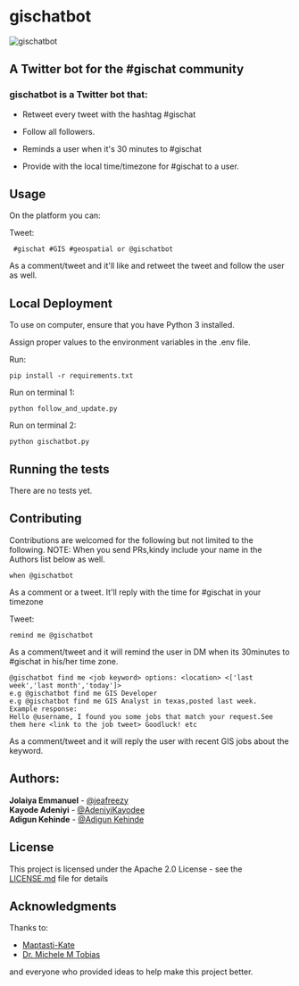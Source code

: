 # gischatbot

![gischatbot](gischatimage.jpg)

## A Twitter bot for the #gischat community

### gischatbot is a Twitter bot that:

* Retweet every tweet with the hashtag #gischat

* Follow all followers.

* Reminds a user when it's 30 minutes to #gischat

* Provide with the local time/timezone for #gischat to a user. 

## Usage

On the platform you can:

Tweet:

```
 #gischat #GIS #geospatial or @gischatbot
```

As a comment/tweet and it'll like and retweet the tweet and follow the user as well. 


## Local Deployment

To use on computer, ensure that you have Python 3 installed.

Assign proper values to the environment variables in the .env file.

Run:

```
pip install -r requirements.txt
```

Run on terminal 1: 

```
python follow_and_update.py
```

Run on terminal 2:

```
python gischatbot.py
```

## Running the tests

There are no tests yet.

## Contributing

Contributions are welcomed for the following but not limited to the following.
NOTE: When you send PRs,kindy include your name in the Authors list below as well.

```
when @gischatbot
```
As a comment or a tweet. It'll reply with the time for #gischat in your timezone

Tweet:

```
remind me @gischatbot
```
As a comment/tweet and it will remind the user in DM when its 30minutes to #gischat in his/her time zone.

```
@gischatbot find me <job keyword> options: <location> <['last week','last month','today']>
e.g @gischatbot find me GIS Developer
e.g @gischatbot find me GIS Analyst in texas,posted last week.
Example response:
Hello @username, I found you some jobs that match your request.See them here <link to the job tweet> Goodluck! etc
```
As a comment/tweet and it will reply the user with recent GIS jobs about the keyword.

## Authors:

**Jolaiya Emmanuel** - [@jeafreezy](https://twitter.com/jeafreezy) <br>
**Kayode Adeniyi** - [@AdeniyiKayodee](https://twitter.com/AdeniyiKayodee) <br>
**Adigun Kehinde** - [@Adigun Kehinde](https://twitter.com/adiguntoba)

## License

This project is licensed under the Apache 2.0 License - see the [LICENSE.md](LICENSE.md) file for details

## Acknowledgments

Thanks to:
* [Maptasti-Kate](https://twitter.com/pokateo_)
* [Dr. Michele M Tobias](https://twitter/MicheleTobias)

and everyone who provided ideas to help make this project better.


